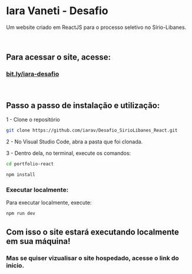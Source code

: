 # Iara Vaneti - Desafio
Um website criado em ReactJS para o processo seletivo no Sírio-Libanes.

<br>

## Para acessar o site, acesse: 
<html>
  <h3><a href="bit.ly/iara-desafio" target="_blank">bit.ly/iara-desafio</a></h3>
  <br>
</html>

## Passo a passo de instalação e utilização:

1 - Clone o repositório
``` bash
git clone https://github.com/iarav/Desafio_SirioLibanes_React.git
```

2 - No Visual Studio Code, abra a pasta que foi clonada.

3 - Dentro dela, no terminal, execute os comandos:

``` bash
cd portfolio-react
```

``` bash
npm install
```

### Executar localmente:
Para executar localmente, execute:
``` bash
npm run dev
```

## Com isso o site estará executando localmente em sua máquina! 
### Mas se quiser vizualisar o site hospedado, acesse o link do início.
